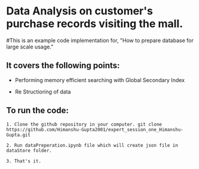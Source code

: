  # Data Analysis on customer's purchase records visiting the mall.

#This is an example code implementation for, "How to prepare database for large scale usage."
   
## It covers the following points:
 
* Performing memory efficient searching with Global Secondary Index
    
* Re Structioring of data

 ## To run the code:
 
    1. Clone the github repository in your computer. git clone https://github.com/Himanshu-Gupta2001/expert_session_one_Himanshu-Gupta.git
    
    2. Run dataPreperation.ipynb file which will create json file in dataStore folder.
    
    3. That's it.

